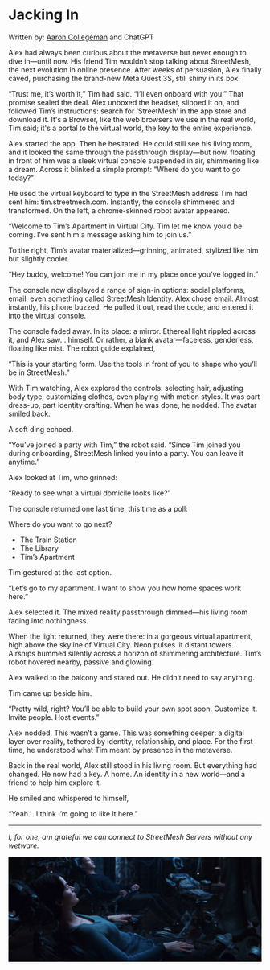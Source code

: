 # Jacking In

Written by: [Aaron Collegeman](https://github.com/collegeman) and ChatGPT

Alex had always been curious about the metaverse but never enough to dive in—until now. His friend Tim wouldn’t stop talking about StreetMesh, the next evolution in online presence. After weeks of persuasion, Alex finally caved, purchasing the brand-new Meta Quest 3S, still shiny in its box.

“Trust me, it’s worth it,” Tim had said. “I’ll even onboard with you.” That promise sealed the deal. Alex unboxed the headset, slipped it on, and followed Tim’s instructions: search for ‘StreetMesh’ in the app store and download it. It's a Browser, like the web browsers we use in the real world, Tim said; it's a portal to the virtual world, the key to the entire experience.

Alex started the app. Then he hesitated. He could still see his living room, and it looked the same through the passthrough display—but now, floating in front of him was a sleek virtual console suspended in air, shimmering like a dream. Across it blinked a simple prompt: “Where do you want to go today?”

He used the virtual keyboard to type in the StreetMesh address Tim had sent him: tim.streetmesh.com. Instantly, the console shimmered and transformed. On the left, a chrome-skinned robot avatar appeared.

“Welcome to Tim’s Apartment in Virtual City. Tim let me know you’d be coming. I’ve sent him a message asking him to join us.”

To the right, Tim’s avatar materialized—grinning, animated, stylized like him but slightly cooler.

“Hey buddy, welcome! You can join me in my place once you’ve logged in.”

The console now displayed a range of sign-in options: social platforms, email, even something called StreetMesh Identity. Alex chose email. Almost instantly, his phone buzzed. He pulled it out, read the code, and entered it into the virtual console.

The console faded away. In its place: a mirror. Ethereal light rippled across it, and Alex saw… himself. Or rather, a blank avatar—faceless, genderless, floating like mist.
The robot guide explained,

“This is your starting form. Use the tools in front of you to shape who you’ll be in StreetMesh.”

With Tim watching, Alex explored the controls: selecting hair, adjusting body type, customizing clothes, even playing with motion styles. It was part dress-up, part identity crafting.
When he was done, he nodded. The avatar smiled back.

A soft ding echoed.

“You’ve joined a party with Tim,” the robot said. “Since Tim joined you during onboarding, StreetMesh linked you into a party. You can leave it anytime.”

Alex looked at Tim, who grinned:

“Ready to see what a virtual domicile looks like?”

The console returned one last time, this time as a poll:

Where do you want to go next?

* The Train Station
* The Library
* Tim’s Apartment

Tim gestured at the last option.

“Let’s go to my apartment. I want to show you how home spaces work here.”

Alex selected it. The mixed reality passthrough dimmed—his living room fading into nothingness.

When the light returned, they were there: in a gorgeous virtual apartment, high above the skyline of Virtual City. Neon pulses lit distant towers. Airships hummed silently across a horizon of shimmering architecture. Tim’s robot hovered nearby, passive and glowing.

Alex walked to the balcony and stared out. He didn’t need to say anything.

Tim came up beside him.

“Pretty wild, right? You’ll be able to build your own spot soon. Customize it. Invite people. Host events.”

Alex nodded. This wasn’t a game. This was something deeper: a digital layer over reality, tethered by identity, relationship, and place. For the first time, he understood what Tim meant by presence in the metaverse.

Back in the real world, Alex still stood in his living room. But everything had changed. He now had a key. A home. An identity in a new world—and a friend to help him explore it.

He smiled and whispered to himself,

“Yeah... I think I’m going to like it here.”

---

*I, for one, am grateful we can connect to StreetMesh Servers without any wetware.*

![Connected to the Matrix](/Assets/Trinity_Neo_Jacked_in.webp)



